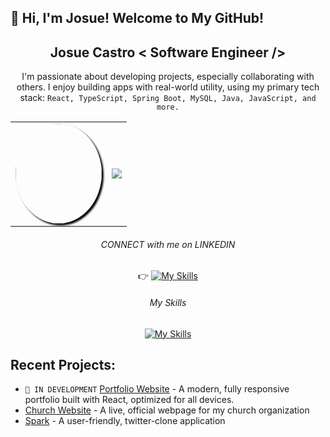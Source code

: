 ## 👋 Hi, I'm Josue! Welcome to My GitHub!
<div align="center">

<h2>Josue Castro < Software Engineer /></h2>
<p>I'm passionate about developing projects, especially collaborating with others. I enjoy building apps with real-world utility, using my primary tech stack: <code>React, TypeScript, Spring Boot, MySQL, Java, JavaScript, and more.</code></p>

<table>
  <tr>
    <td>
      <img src="https://media.giphy.com/media/ptqAPgghLtHOa0SLJS/giphy.gif" width="138" height="160" style="border-radius: 50%; box-shadow: 3px 3px 3px black;"/>
    </td>
    <td>
      <img src="https://github-readme-stats.vercel.app/api?username=josuecaztro&show_icons=true&theme=radical"/>
    </td>
  </tr>
</table>



<p></p>


<h6>CONNECT with me on LINKEDIN</h6>

<span>👉   </span>[![My Skills](https://skillicons.dev/icons?i=linkedin)](https://www.linkedin.com/in/josuecastro1/)

<h6>My Skills</h6>

[![My Skills](https://skillicons.dev/icons?i=js,java,mysql,nodejs,react,spring,ts,aws,python,docker)](https://skillicons.dev)

</div>

<h2>Recent Projects:</h2>
<ul>
  <li> <code>🚧 IN DEVELOPMENT</code> <a href="https://github.com/josuecaztro/portfolio-pg" target="_blank">Portfolio Website</a> - A modern, fully responsive portfolio built with React, optimized for all devices.</li>
  <li><a href="https://github.com/josuecaztro/IVDD-Final-Website" target="_blank">Church Website</a> - A live, official webpage for my church organization</li>
  <li><a href="http://3.134.232.108:3681/" target="_blank">Spark</a> - A user-friendly, twitter-clone application</li>
</ul>


